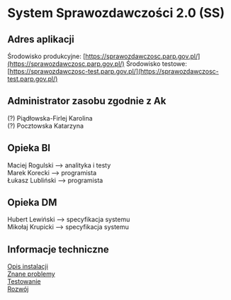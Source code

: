 # System Sprawozdawczości 2.0 (SS)

## Adres aplikacji
Środowisko produkcyjne: [https://sprawozdawczosc.parp.gov.pl/](https://sprawozdawczosc.parp.gov.pl/)
Środowisko testowe: [https://sprawozdawczosc-test.parp.gov.pl/](https://sprawozdawczosc-test.parp.gov.pl/)

## Administrator zasobu zgodnie z Ak
(?) Piądłowska-Firlej Karolina  
(?) Pocztowska Katarzyna  

## Opieka BI
Maciej Rogulski --> analityka i testy  
Marek Korecki --> programista  
Łukasz Lubliński --> programista  

## Opieka DM
Hubert Lewiński --> specyfikacja systemu  
Mikołaj Krupicki --> specyfikacja systemu  

## Informacje techniczne
[Opis instalacji](./doc/installation.md)  
[Znane problemy](./doc/known_issues.md)  
[Testowanie](./doc/unit_testing.md)  
[Rozwój](./doc/contributing.md)  
